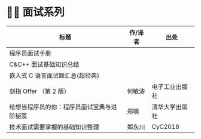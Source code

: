 # 👨‍💻 面试系列

| 标题                                       | 作/译者 | 出处           |
| ------------------------------------------ | ------- | -------------- |
| 程序员面试手册                             |         |                |
| C&C++ 面试基础知识总结                     |         |                |
| 嵌入式 C 语言面试题汇总(超经典)            |         |                |
| 剑指 Offer （第 2 版）                     | 何敏涛  | 电子工业出版社 |
| 给想当程序员的你：程序员面试宝典与进阶秘笈 | 郑萌    | 清华大学出版社 |
| 技术面试需要掌握的基础知识整理             | 郑永川  | CyC2018        |
